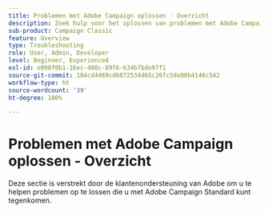 ```yaml
---
title: Problemen met Adobe Campaign oplossen - Overzicht
description: Zoek hulp voor het oplossen van problemen met Adobe Campaign.
sub-product: Campaign Classic
feature: Overview
type: Troubleshooting
role: User, Admin, Developer
level: Beginner, Experienced
exl-id: e098f0b1-16ec-408c-89f6-634b7bde97f1
source-git-commit: 184cd4469cd6872534d65c26fc5de08b4146c542
workflow-type: ht
source-wordcount: '39'
ht-degree: 100%

---
```


# Problemen met Adobe Campaign oplossen - Overzicht

Deze sectie is verstrekt door de klantenondersteuning van Adobe om u te helpen problemen op te lossen die u met Adobe Campaign Standard kunt tegenkomen.
